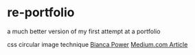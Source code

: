 # re-portfolio
a much better version of my first attempt at a portfolio



css circular image technique
    [Bianca Power](https://medium.com/@biancapower)
   [Medium.com Article](https://medium.com/@biancapower/how-to-make-a-rectangle-image-a-circle-in-css-2f392bc9abd3
)
